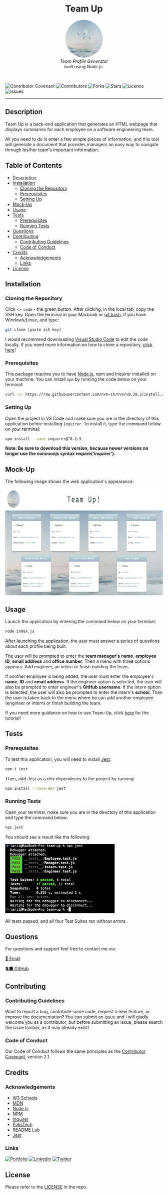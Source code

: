 <h1 align="center"> Team Up </h1>

<p align="center">
    <img src="./dist/assets/favicon/apple-touch-icon.png" alt="logo" width="120px" height="120px" />
  <br>
  <i>Team Profile Generator
    <br> built using Node.js.</i>
  <br>
</p>
<br>

![Contributor Covenant](https://img.shields.io/badge/Contributor%20Covenant-2.1-lightgrey.svg)
![Contributors](https://img.shields.io/github/contributors/larigens/team-up?style=plastic&color=lightgrey)
![Forks](https://img.shields.io/github/forks/larigens/team-up?style=plastic&color=lightgrey)
![Stars](https://img.shields.io/github/stars/larigens/team-up?style=plastic&color=lightgrey)
![Licence](https://img.shields.io/static/v1?label=License&message=Apache-2.0&color=lightgrey)
![Issues](https://img.shields.io/github/issues/larigens/team-up?style=plastic&color=lightgrey)

---
## Description

Team Up is a back-end application that generates an HTML webpage that displays summaries for each employee on a software engineering team. 

All you need to do is enter a few simple pieces of information, and this tool will generate a document that provides managers an easy way to navigate through his/her team's important information. 

## Table of Contents
- [Description](#description)
- [Installation](#installation)
  - [Cloning the Repository](#cloning-the-repository)
  - [Prerequisites](#prerequisites)
  - [Setting Up](#setting-up)
- [Mock-Up](#mock-up)
- [Usage](#usage)
- [Tests](#tests)
  - [Prerequisites](#prerequisites-1)
  - [Running Tests](#running-tests)
- [Questions](#questions)
- [Contributing](#contributing)
  - [Contributing Guidelines](#contributing-guidelines)
  - [Code of Conduct](#code-of-conduct)
- [Credits](#credits)
  - [Acknowledgements](#acknowledgements)
  - [Links](#links)
- [License](#license)

## Installation

### Cloning the Repository

Click `<> code` - the green button. After clicking, in the local tab, copy the SSH key. Open the terminal in your Macbook or [git bash](https://git-scm.com/downloads), if you have Windows/Linux, and type:

```bash
git clone [paste ssh key]
```

I would recommend downloading [Visual Studio Code](https://code.visualstudio.com/download) to edit the code locally. If you need more information on how to clone a repository, [click here](https://docs.github.com/en/repositories/creating-and-managing-repositories/cloning-a-repository)!

### Prerequisites

This package requires you to have [Node.js](https://nodejs.org/en/download/), npm and Inquirer installed on your machine. You can install `npm` by running the code below on your terminal:

```bash
curl -o- https://raw.githubusercontent.com/nvm-sh/nvm/v0.39.3/install.sh | bash
```
### Setting Up

Open the project in VS Code and make sure you are in the directory of this application before installing `Inquirer`. To install it, type the command below on your terminal:

```bash
npm install --save inquirer@^8.2.5
```

**Note: Be sure to download this version, because newer versions no longer use the commonjs syntax require('inquirer').**

## Mock-Up

The following image shows the web application's appearance:

<img src="./dist/assets/images/demo.png" alt="App Screenshot" width="700px" height="340px" />

## Usage

Launch the application by entering the command below on your terminal:

```bash
node index.js
```

After launching the application, the user must answer a series of questions about each profile being built.

The user will be prompted to enter the **team manager's name**, **employee ID**, **email address** and **office number**. Then a menu with three options appears: Add engineer, an intern or finish building the team.

If another employee is being added, the user must enter the employee's **name**, **ID** and **email address**. If the engineer option is selected, the user will also be prompted to enter engineer's **GitHub username**. If the intern option is selected, the user will also be prompted to enter the intern's **school**. Then the user is taken back to the menu where he can add another employee (engineer or intern) or finish building the team.

If you need more guidance on how to use Team-Up, click [here](https://drive.google.com/file/d/1z-W2L81c-xrab-iyXw2WiaD0pFpZ80y2/view) for the tutorial!

## Tests

### Prerequisites

To test this application, you will need to install [Jest](https://www.npmjs.com/package/jest).

```bash
npm i jest
```

Then, add Jest as a dev dependency to the project by running:

```bash
npm install --save-dev jest
```

### Running Tests

Open your terminal, make sure you are in the directory of this application and type the command below:

```bash
npx jest
```

You should see a result like the following:

<img src="./dist/assets/images/test-demo.png" alt="test-demo" width="350px" height="220px" />

All tests passed, and all four Test Suites ran without errors.

## Questions

For questions and support feel free to contact me via:

<a href="mailto:larigens@gmail.com">📧 Email </a> 

<a href="https://github.com/larigens">🐈‍⬛ GitHub </a>

## Contributing
### Contributing Guidelines

Want to report a bug, contribute some code, request a new feature, or improve the documentation? You can submit an issue and I will gladly welcome you as a contributor, but before submitting an issue, please search the issue tracker, as it may already exist!

### Code of Conduct

Our Code of Conduct follows the same principles as the [Contributor Covenant](https://www.contributor-covenant.org/version/2/1/code_of_conduct/), version 2.1.

## Credits
### Acknowledgements

- [W3 Schools](https://www.w3schools.com)
- [MDN](https://developer.mozilla.org/en-US/)
- [Node.js](https://nodejs.org/en/)
- [NPM](https://www.npmjs.com/)
- [Inquirer](https://www.npmjs.com/package/inquirer)
- [PaksTech](https://pakstech.com/blog/inquirer-js/)
- [README Lab](https://github.com/larigens/readme-lab)
- [Jest](https://www.npmjs.com/package/jest)

### Links

[![Portfolio](https://img.shields.io/badge/my_portfolio-000?style=flat&logo=ko-fi&logoColor=white)](https://larigens.github.io/lari-gui/)
[![Linkedin](https://img.shields.io/badge/linkedin-0A66C2?style=flat&logo=linkedin&logoColor=white)](https://www.linkedin.com/in/lari-gui/)
[![Twitter](https://img.shields.io/badge/twitter-1DA1F2?style=flat&logo=twitter&logoColor=white)](https://twitter.com/coffeebr_eak)

## License

Please refer to the [LICENSE](https://choosealicense.com/licenses/apache-2.0/) in the repo.
